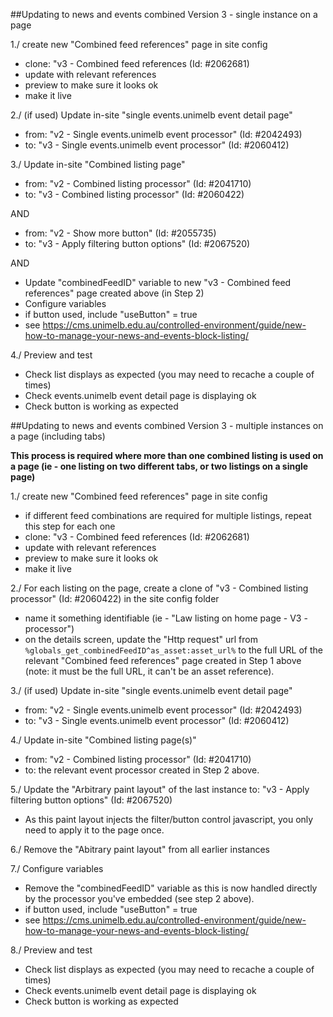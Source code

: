 ##Updating to news and events combined Version 3 - single instance on a page

1./ create new "Combined feed references" page in site config
- clone: "v3 - Combined feed references (Id: #2062681)
- update with relevant references
- preview to make sure it looks ok
- make it live

2./ (if used) Update in-site "single events.unimelb event detail page"
- from: "v2 - Single events.unimelb event processor" (Id: #2042493)
- to: "v3 - Single events.unimelb event processor" (Id: #2060412)

3./ Update in-site "Combined listing page" 
- from: "v2 - Combined listing processor" (Id: #2041710)
- to: "v3 - Combined listing processor" (Id: #2060422) 

AND

- from: "v2 - Show more button" (Id: #2055735)
- to: "v3 - Apply filtering button options" (Id: #2067520)

AND

- Update "combinedFeedID" variable to new "v3 - Combined feed references" page created above (in Step 2)
- Configure variables 
- if button used, include "useButton" = true
- see https://cms.unimelb.edu.au/controlled-environment/guide/new-how-to-manage-your-news-and-events-block-listing/

4./ Preview and test
- Check list displays as expected (you may need to recache a couple of times)
- Check events.unimelb event detail page is displaying ok
- Check button is working as expected

##Updating to news and events combined Version 3 - multiple instances on a page (including tabs)

**This process is required where more than one combined listing is used on a page (ie - one listing on two different tabs, or two listings on a single page)**

1./ create new "Combined feed references" page in site config
- if different feed combinations are required for multiple listings, repeat this step for each one
- clone: "v3 - Combined feed references (Id: #2062681)
- update with relevant references
- preview to make sure it looks ok
- make it live

2./ For each listing on the page, create a clone of "v3 - Combined listing processor" (Id: #2060422) in the site config folder
- name it something identifiable (ie - "Law listing on home page - V3 - processor")
- on the details screen, update the "Http request" url from ```%globals_get_combinedFeedID^as_asset:asset_url%``` to the full URL of the relevant "Combined feed references" page created in Step 1 above (note: it must be the full URL, it can't be an asset reference).

3./ (if used) Update in-site "single events.unimelb event detail page"
- from: "v2 - Single events.unimelb event processor" (Id: #2042493)
- to: "v3 - Single events.unimelb event processor" (Id: #2060412)

4./ Update in-site "Combined listing page(s)" 
- from: "v2 - Combined listing processor" (Id: #2041710)
- to: the relevant event processor created in Step 2 above.

5./ Update the "Arbitrary paint layout" of the last instance to: "v3 - Apply filtering button options" (Id: #2067520)
- As this paint layout injects the filter/button control javascript, you only need to apply it to the page once.

6./ Remove the "Abitrary paint layout" from all earlier instances

7./ Configure variables
- Remove the "combinedFeedID" variable as this is now handled directly by the processor you've embedded (see step 2 above).
- if button used, include "useButton" = true
- see https://cms.unimelb.edu.au/controlled-environment/guide/new-how-to-manage-your-news-and-events-block-listing/

8./ Preview and test
- Check list displays as expected (you may need to recache a couple of times)
- Check events.unimelb event detail page is displaying ok
- Check button is working as expected
